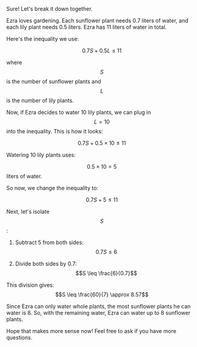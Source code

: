 Sure! Let's break it down together.

Ezra loves gardening. Each sunflower plant needs 0.7 liters of water, and each lily plant needs 0.5 liters. Ezra has 11 liters of water in total. 

Here's the inequality we use:

$$0.7S + 0.5L \leq 11$$

where $$S$$ is the number of sunflower plants and $$L$$ is the number of lily plants.

Now, if Ezra decides to water 10 lily plants, we can plug in $$L = 10$$ into the inequality. This is how it looks:

$$0.7S + 0.5 \times 10 \leq 11$$

Watering 10 lily plants uses:

$$0.5 \times 10 = 5$$ liters of water.

So now, we change the inequality to:

$$0.7S + 5 \leq 11$$

Next, let's isolate $$S$$:

1. Subtract 5 from both sides:
$$0.7S \leq 6$$

2. Divide both sides by 0.7:
$$S \leq \frac{6}{0.7}$$

This division gives:
$$S \leq \frac{60}{7} \approx 8.57$$

Since Ezra can only water whole plants, the most sunflower plants he can water is 8. So, with the remaining water, Ezra can water up to 8 sunflower plants.

Hope that makes more sense now! Feel free to ask if you have more questions.